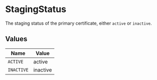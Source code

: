 # StagingStatus

The staging status of the primary certificate, either `active` or `inactive`.


## Values

| Name       | Value      |
| ---------- | ---------- |
| `ACTIVE`   | active     |
| `INACTIVE` | inactive   |